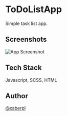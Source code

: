 
# ToDoListApp

Simple task list app.

## Screenshots
![App Screenshot](https://i.ibb.co/hyyLnzL/2022-04-26-00-25-18-Window.png)
    
## Tech Stack

Javascript, SCSS, HTML

## Author

[@xaberpl](https://github.com/xaberpl)
